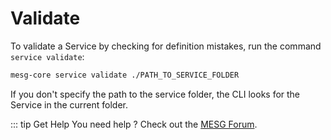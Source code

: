# Validate

To validate a Service by checking for definition mistakes, run the command `service validate`:

```bash
mesg-core service validate ./PATH_TO_SERVICE_FOLDER
```

If you don't specify the path to the service folder, the CLI looks for the Service in the current folder.

::: tip Get Help
You need help ? Check out the <a href="https://forum.mesg.com" target="_blank">MESG Forum</a>.
